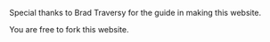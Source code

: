 

Special thanks to Brad Traversy for the guide in making this website.

You are free to fork this website.
